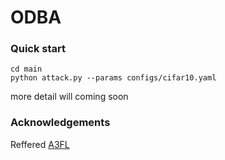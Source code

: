 # ODBA

### Quick start
```
cd main
python attack.py --params configs/cifar10.yaml
```
more detail will coming soon

### Acknowledgements
Reffered [A3FL](https://github.com/hfzhang31/a3fl)
